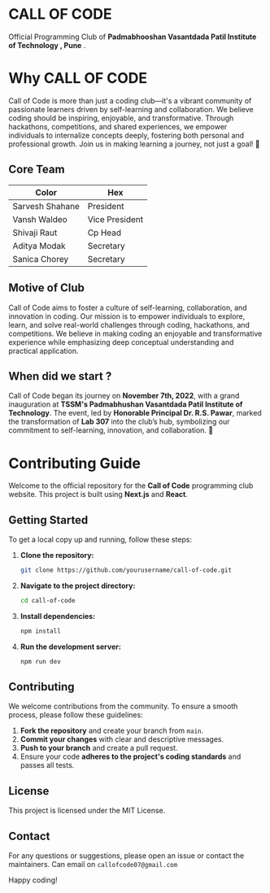 
# CALL OF CODE

Official Programming Club of **Padmabhooshan Vasantdada Patil Institute of Technology , Pune** . 

# Why CALL OF CODE 

Call of Code is more than just a coding club—it's a vibrant community of passionate learners driven by self-learning and collaboration. We believe coding should be inspiring, enjoyable, and transformative. Through hackathons, competitions, and shared experiences, we empower individuals to internalize concepts deeply, fostering both personal and professional growth. Join us in making learning a journey, not just a goal! 🚀






## Core Team

| Color             | Hex                                                                |
| ----------------- | ------------------------------------------------------------------ |
| Sarvesh Shahane | President
| Vansh Waldeo | Vice President  
| Shivaji Raut | Cp Head |
| Aditya Modak | Secretary |
| Sanica Chorey | Secretary |


## Motive of Club 



Call of Code aims to foster a culture of self-learning, collaboration, and innovation in coding. Our mission is to empower individuals to explore, learn, and solve real-world challenges through coding, hackathons, and competitions. We believe in making coding an enjoyable and transformative experience while emphasizing deep conceptual understanding and practical application.
## When did we start ?


Call of Code began its journey on **November 7th, 2022**, with a grand inauguration at **TSSM's Padmabhushan Vasantdada Patil Institute of Technology**. The event, led by **Honorable Principal Dr. R.S. Pawar**, marked the transformation of **Lab 307** into the club’s hub, symbolizing our commitment to self-learning, innovation, and collaboration. 🚀
# Contributing Guide

Welcome to the official repository for the **Call of Code** programming club website. This project is built using **Next.js** and **React**.

## Getting Started

To get a local copy up and running, follow these steps:

1. **Clone the repository:**
   ```bash
   git clone https://github.com/yourusername/call-of-code.git
   ```
2. **Navigate to the project directory:**
   ```bash
   cd call-of-code
   ```
3. **Install dependencies:**
   ```bash
   npm install
   ```
4. **Run the development server:**
   ```bash
   npm run dev
   ```

## Contributing

We welcome contributions from the community. To ensure a smooth process, please follow these guidelines:

1. **Fork the repository** and create your branch from `main`.
2. **Commit your changes** with clear and descriptive messages.
3. **Push to your branch** and create a pull request.
4. Ensure your code **adheres to the project's coding standards** and passes all tests.

## License

This project is licensed under the MIT License.

## Contact

For any questions or suggestions, please open an issue or contact the maintainers.
Can email on `callofcode07@gmail.com`

Happy coding!
